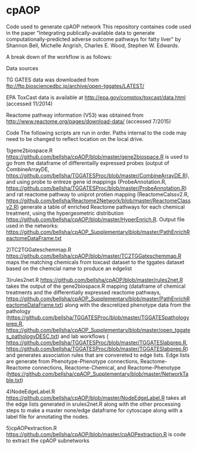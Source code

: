 # cpAOP
Code used to generate cpAOP network
This repository containes code used in the paper "Integrating publically-available data to generate computationally-predicted adverse outcome pathways for fatty liver" by Shannon Bell, Michelle Angrish, Charles E. Wood, Stephen W. Edwards.

A break down of the workflow is as follows:

Data sources

TG GATES data was downloaded from ftp://ftp.biosciencedbc.jp/archive/open-tggates/LATEST/

EPA ToxCast data is available at http://epa.gov/comptox/toxcast/data.html (accessed 11/2014)

Reactome pathway information (V53) was obtained from http://www.reactome.org/pages/download-data/ (accessed 7/2015)

Code
The following scripts are run in order. Paths internal to the code may need to be changed to reflect location on the local drive.

1)gene2biospace.R <https://github.com/bellsha/cpAOP/blob/master/gene2biospace.R> is used to go from the dataframe of differentailly expressed probes (output of CombineArrayDE,  <https://github.com/bellsha/TGGATESProc/blob/master/CombineArrayDE.R>), and using probe to entreze gene id mappings (ProbeAnnotation.R, <https://github.com/bellsha/TGGATESProc/blob/master/ProbeAnnotation.R>) and rat reactome pathway to uniprot protien mapping (ReactomeCalssv2.R, <https://github.com/bellsha/Reactome2Network/blob/master/ReactomeClassv2.R>) generate a table of enriched Reactome pathways for each chemical treatment, using the hypergeometric distribution <https://github.com/bellsha/cpAOP/blob/master/HyperEnrich.R>. Output file used in the networks: https://github.com/bellsha/cpAOP_Supplementary/blob/master/PathEnrichReactomeDataFrame.txt

2)TC2TGGateschemmap.R <https://github.com/bellsha/cpAOP/blob/master/TC2TGGateschemmap.R> maps the matching chemicals from toxcast dataset to the tggates dataset based on the chemcial name to produce an edgelist

3)rules2net.R <https://github.com/bellsha/cpAOP/blob/master/rules2net.R> takes the output of the gene2biospace.R mapping (dataframe of chemical treatments and the differentially expressed reactome pathways, https://github.com/bellsha/cpAOP_Supplementary/blob/master/PathEnrichReactomeDataFrame.txt) along with the descretized phenotype data from the pathology (https://github.com/bellsha/TGGATESProc/blob/master/TGGATESpathologyprep.R, https://github.com/bellsha/cpAOP_Supplementary/blob/master/open_tggates_pathologyDESC.txt) and lab workflows ( https://github.com/bellsha/TGGATESProc/blob/master/TGGATESlabprep.R, https://github.com/bellsha/TGGATESProc/blob/master/TGGATESlabprep.R) and generates association rules that are convereted to edge lists. Edge lists are generate from Phenotype-Phenotype connections, Reactome-Reactome connections, Reactome-Chemical, and Reactome-Phenotype (https://github.com/bellsha/cpAOP_Supplementary/blob/master/NetworkTable.txt)

4)NodeEdgeLabel.R <https://github.com/bellsha/cpAOP/blob/master/NodeEdgeLabel.R> takes all the edge lists generated in srules2net.R along with the other processing steps to make a master none/edge dataframe for cytoscape along with a label file for annotating the nodes.

5)cpAOPextraction.R <https://github.com/bellsha/cpAOP/blob/master/cpAOPextraction.R> is code to extract the cpAOP subnetworks
